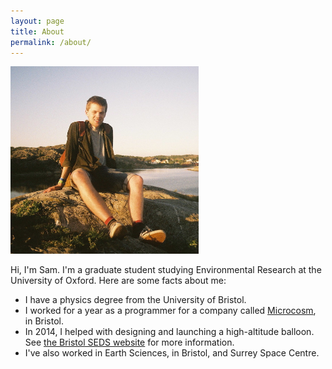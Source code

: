 ```yaml
---
layout: page
title: About
permalink: /about/
---
```


<p>
  <img src="/assets/images/me.jpg" height="300" class="img-thumbnail">
</p>

Hi, I'm Sam. I'm a graduate student studying Environmental Research at the University of Oxford.
Here are some facts about me:

- I have a physics degree from the University of Bristol.
- I worked for a year as a programmer for a company called [Microcosm](http://microcosm.co.uk/), in Bristol.
- In 2014, I helped with designing and launching a high-altitude balloon. See [the Bristol SEDS website](http://www.bristol-seds.co.uk) for more information.
- I've also worked in Earth Sciences, in Bristol, and Surrey Space Centre.

